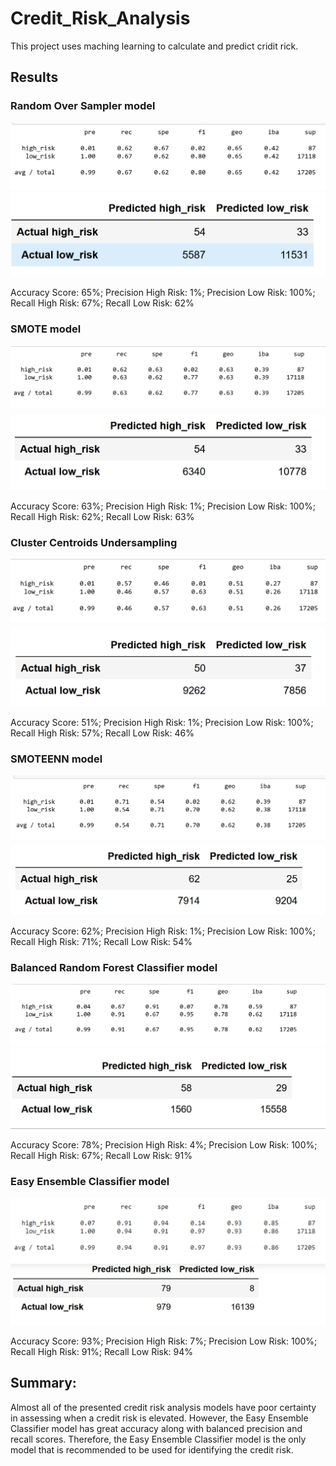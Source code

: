# Credit_Risk_Analysis

This project uses maching learning to calculate and predict cridit rick.

## Results

### Random Over Sampler model
![](res/ROverSampler.PNG)
![](res/ROverSampler1.PNG)

Accuracy Score: 65%; Precision High Risk: 1%; Precision Low Risk: 100%; Recall High Risk: 67%; Recall Low Risk: 62%

### SMOTE model
![](res/SMOTE.PNG)
![](res/SMOTE1.PNG)

Accuracy Score: 63%; Precision High Risk: 1%; Precision Low Risk: 100%; Recall High Risk: 62%; Recall Low Risk: 63%


### Cluster Centroids Undersampling
![](res/CCM.PNG)
![](res/CCM1.PNG)

Accuracy Score: 51%; Precision High Risk: 1%; Precision Low Risk: 100%; Recall High Risk: 57%; Recall Low Risk: 46%

### SMOTEENN model
![](res/SMOTEENN.PNG)
![](res/SMOTEENN1.PNG)

Accuracy Score: 62%; Precision High Risk: 1%; Precision Low Risk: 100%; Recall High Risk: 71%; Recall Low Risk: 54%

###  Balanced Random Forest Classifier model
![](res/BalancedRandomForestClassifier.PNG)
![](res/BalancedRandomForestClassifier1.PNG)


Accuracy Score: 78%; Precision High Risk: 4%; Precision Low Risk: 100%; Recall High Risk: 67%; Recall Low Risk: 91%

###  Easy Ensemble Classifier model
![](res/EasyEnsembleClassifier.PNG)
![](res/EasyEnsembleClassifier1.PNG)

Accuracy Score: 93%; Precision High Risk: 7%; Precision Low Risk: 100%; Recall High Risk: 91%; Recall Low Risk: 94%

## Summary:
 Almost all of the presented credit risk analysis models have poor certainty in assessing when a credit risk is elevated. However, the Easy Ensemble Classifier model has great accuracy along with balanced precision and recall scores. Therefore, the Easy Ensemble Classifier model is the only model that is recommended to be used for identifying the credit risk.
